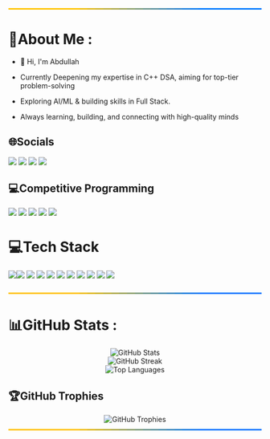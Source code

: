 <img src="https://raw.githubusercontent.com/Abdullah-Shah-26/Abdullah-Shah-26/refs/heads/main/assets/rgb-gradient.svg" width="100%" height="3px"/>

# 💫About Me :
- 👋 Hi, I'm Abdullah
- Currently Deepening my expertise in C++ DSA, aiming for top-tier problem-solving

- Exploring AI/ML & building skills in Full Stack.

- Always learning, building, and connecting with high-quality minds

## 🌐Socials
<a href="https://linkedin.com/in/syed-mohammed-abdullah-shah/" target="_blank"><img src="https://img.shields.io/badge/LINKEDIN-0077B5?style=for-the-badge&logo=linkedin&logoColor=white"/></a>
<a href="https://twitter.com/Abdullah1155868" target="_blank"><img src="https://img.shields.io/badge/X-000000?style=for-the-badge&logo=x&logoColor=white"/></a>
<a href="mailto:syedmohammedabdullahshah@gmail.com" target="_blank"><img src="https://img.shields.io/badge/GMAIL-D14836?style=for-the-badge&logo=gmail&logoColor=white"/></a>
<a href="https://t.me/Abdullah_Shah_26" target="_blank"><img src="https://img.shields.io/badge/TELEGRAM-30A3EC?style=for-the-badge&logo=telegram&logoColor=white"/></a>

## 💻Competitive Programming

<a href="https://leetcode.com/u/ABDULLAH2006/" target="_blank">
    <img src="https://img.shields.io/badge/LEETCODE-FFA116?style=for-the-badge&logo=LeetCode&logoColor=black"/></a>
  <a href="https://www.codechef.com/users/abdullah_shah" target="_blank">
    <img src="https://img.shields.io/badge/CODECHEF-5B4638?style=for-the-badge&logo=CodeChef&logoColor=white"/></a>
  <a href="https://codeforces.com/profile/Perfectionist_26" target="_blank">
    <img src="https://img.shields.io/badge/CODEFORCES-1F8ACB?style=for-the-badge&logo=Codeforces&logoColor=white"/></a>
  <a href="https://www.geeksforgeeks.org/user/syedmohammedaj8mq/" target="_blank">
    <img src="https://img.shields.io/badge/GEEKSFORGEEKS-2F8D46?style=for-the-badge&logo=geeksforgeeks&logoColor=white"/></a>
  <a href="https://codolio.com/profile/Abdullah_Shah" target="_blank">
    <img src="https://img.shields.io/badge/CODOLIO-A259F7?style=for-the-badge&logo=&logoColor=white"/></a> 


# 💻Tech Stack

<img src="https://img.shields.io/badge/C-A8B9CC?style=for-the-badge&logo=c&logoColor=black"/><img src="https://img.shields.io/badge/C++-00599C?style=for-the-badge&logo=c%2B%2B&logoColor=white"/>
<img src="https://img.shields.io/badge/PYTHON-3776AB?style=for-the-badge&logo=python&logoColor=FFD43B"/>
<img src="https://img.shields.io/badge/GIT-F05032?style=for-the-badge&logo=git&logoColor=white"/>
<img src="https://img.shields.io/badge/GITHUB-181717?style=for-the-badge&logo=github&logoColor=white"/>
<img src="https://img.shields.io/badge/CANVA-00C4CC?style=for-the-badge&logo=Canva&logoColor=white"/>
<img src="https://img.shields.io/badge/NOTION-000000?style=for-the-badge&logo=notion&logoColor=white"/>
<img src="https://img.shields.io/badge/Seaborn-4C8CBF?style=for-the-badge&logo=seaborn&logoColor=white"/>
<img src="https://img.shields.io/badge/Matplotlib-FF6F00?style=for-the-badge&logo=matplotlib&logoColor=white"/>
<img src="https://img.shields.io/badge/NumPy-6C3483?style=for-the-badge&logo=numpy&logoColor=white"/>
<img src="https://img.shields.io/badge/Pandas-17A589?style=for-the-badge&logo=pandas&logoColor=white"/>

<img src="https://raw.githubusercontent.com/Abdullah-Shah-26/Abdullah-Shah-26/refs/heads/main/assets/rgb-gradient.svg" width="100%" height="3px"/>

# 📊GitHub Stats :

<div align="center">
  <img src="https://github-readme-stats.vercel.app/api?username=Abdullah-Shah-26&theme=dark&show_icons=true&hide_border=false&include_all_commits=true&count_private=true" alt="GitHub Stats" />
</div>

<div align="center">
  <img src="https://streak-stats.demolab.com/?user=Abdullah-Shah-26&theme=dark&hide_border=false" alt="GitHub Streak" />
</div>

<div align="center">
  <img src="https://github-readme-stats.vercel.app/api/top-langs/?username=Abdullah-Shah-26&theme=dark&hide_border=false&include_all_commits=true&count_private=true&layout=compact" alt="Top Languages" />
</div>


## 🏆GitHub Trophies
<div align="center">
  <img src="https://github-trophies.vercel.app/?username=Abdullah-Shah-26&theme=radical&no-frame=false&no-bg=false&margin-w=4" alt="GitHub Trophies" />
</div>

<img src="https://raw.githubusercontent.com/Abdullah-Shah-26/Abdullah-Shah-26/refs/heads/main/assets/rgb-gradient.svg" width="100%" height="3px"/>


<!---
Abdullah-Shah-26/Abdullah-Shah-26 is a ✨ special ✨ repository because its `README.md` (this file) appears on your GitHub profile.
You can click the Preview link to take a look at your changes.
--->
